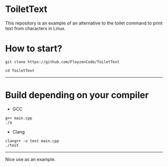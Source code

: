 # ToiletText
This repository is an example of an alternative to the toilet command to print text from characters in Linux.

# How to start?
```
git clone https://github.com/FloyzenCode/ToiletText
```

```
cd ToiletText
```
---
# Build depending on your compiler
- GCC
```
g++ main.cpp
./a
```

- Clang
```
clang++ -o test main.cpp
./test
```
---
Nice use as an example.
